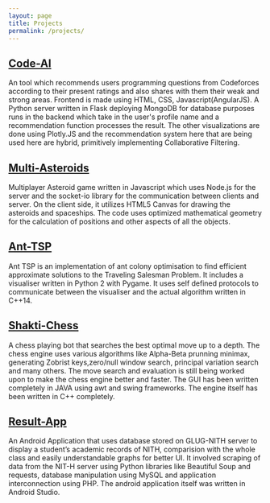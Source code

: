 ```yaml
---
layout: page
title: Projects
permalink: /projects/
---
```


<h2><a href="https://github.com/Code-AI/code-ai">Code-AI</a></h2>
<p>An tool which recommends users programming questions from Codeforces according to their present ratings and also shares with them their weak and strong areas. Frontend is made using HTML, CSS, Javascript(AngularJS). A Python server written in Flask deploying MongoDB for database purposes runs in the backend which take in the user's profile name and a recommendation function processes the result. The other visualizations are done using Plotly.JS and the recommendation system here that are being used here are hybrid, primitively implementing Collaborative Filtering.</p>
<h2><a href="https://github.com/hackboxlive/Multi-Asteroids">Multi-Asteroids</a></h2>
<p>Multiplayer Asteroid game written in Javascript which uses Node.js for the server and the socket-io library for the communication between clients and server. On the client side, it utilizes HTML5 Canvas for drawing the asteroids and spaceships. The code uses optimized mathematical geometry for the calculation of positions and other aspects of all the objects.</p>
<h2><a href="https://github.com/hackboxlive/ant-tsp">Ant-TSP</a></h2>
<p>Ant TSP is an implementation of ant colony optimisation to find efficient approximate solutions to the Traveling Salesman Problem. It includes a visualiser written in Python 2 with Pygame. It uses self defined protocols to communicate between the visualiser and the actual algorithm written in C++14.</p>
<h2><a href="https://github.com/hackboxlive/Shakti-Chess">Shakti-Chess</a></h2>
<p>A chess playing bot that searches the best optimal move up to a depth. The chess engine uses various algorithms like Alpha-Beta prunning minimax, generating Zobrist keys,zero/null window search, principal variation search and many others. The move search and evaluation is still being worked upon to make the chess engine better and faster. The GUI has been written completely in JAVA using awt and swing frameworks. The engine itself has been written in C++ completely.</p>
<h2><a href="https://github.com/hackboxlive/hackathon-resultapp">Result-App</a></h2>
<p>An Android Application that uses database stored on GLUG-NITH server to display a student’s academic records of NITH, comparision with the whole class and easily understandable graphs for better UI. It involved scraping of data from the NIT-H server using Python libraries like Beautiful Soup and requests, database manipulation using MySQL and application interconnection using PHP. The android application itself was written in Android Studio.</p>